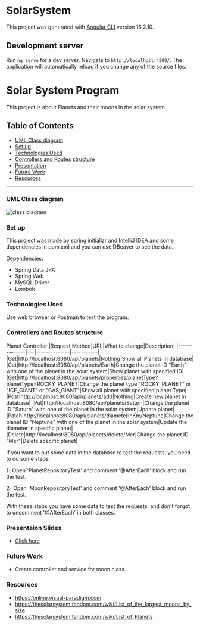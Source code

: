 # SolarSystem

This project was generated with [Angular CLI](https://github.com/angular/angular-cli) version 16.2.10.

## Development server

Run `ng serve` for a dev server. Navigate to `http://localhost:4200/`. The application will automatically reload if you change any of the source files.

# Solar System Program
This project is about Planets and their moons in the solar system.
## Table of Contents
- [UML Class diagram](https://github.com/Rojaon/Solar-System.Midterm-Project#uml-class-diagram)
- [Set up](https://github.com/Rojaon/Solar-System.Midterm-Project#set-up)
- [Technologies Used](https://github.com/Rojaon/Solar-System.Midterm-Project#technologies-used)
- [Controllers and Routes structure](https://github.com/Rojaon/Solar-System.Midterm-Project#controllers-and-routes-structure)
- [Presentation](https://github.com/Rojaon/Solar-System.Midterm-Project#presentaion-slides)
- [Future Work](https://github.com/Rojaon/Solar-System.Midterm-Project#future-work)
- [Resources](https://github.com/Rojaon/Solar-System.Midterm-Project#resources)
------------------------------------------------------------------------------------------
### UML Class diagram
![class diagram](https://github.com/Rojaon/Solar-System.Midterm-Project/assets/109796364/331cb623-6be2-4dba-a890-fd724778ff1e)

### Set up
This project was made by spring initializr and IntelliJ IDEA and some dependencies in pom.xml and you can use DBeaver to see the data.


Dependencies:
- Spring Data JPA
- Spring Web
- MySQL Driver
- Lombok

### Technologies Used
Use web browser or Postman to test the program.

### Controllers and Routes structure
Planet Controller
|Request Method|URL|What to change|Description|
|--------------|---|--------------|-----------|
|Get|http://localhost:8080/api/planets|Nothing|Show all Planets in database|
|Get|http://localhost:8080/api/planets/Earth|Change the planet ID "Earth" with one of the planet in the solar system|Show planet with specified ID|
|Get|http://localhost:8080/api/planets/properties/planetType?planetType=ROCKY_PLANET|Change the planet type "ROCKY_PLANET" or "ICE_GIANT" or "GAS_GIANT"|Show all planet with specified planet Type|
|Post|http://localhost:8080/api/planets/add|Nothing|Create new planet in database|
|Put|http://localhost:8080/api/planets/Saturn|Change the planet ID "Saturn" with one of the planet in the solar system|Update planet|
|Patch|http://localhost:8080/api/planets/diameterInKm/Neptune|Change the planet ID "Neptune" with one of the planet in the solar system|Update the diameter in specific planet|
|Delete|http://localhost:8080/api/planets/delete/Mer|Change the planet ID "Mer"|Delete specific planet|


If you want to put some data in the database to test the requests, you need to do some steps:

1- Open 'PlanetRepositoryTest' and comment '@AfterEach' block and run the test.

2- Open 'MoonRepositoryTest' and comment '@AfterEach' block and run the test.

With these steps you have some data to test the requests, and don't forgot to uncomment '@AfterEach' in both classes.

### Presentaion Slides
- [Click here](https://docs.google.com/presentation/d/12hUY_EvqZFUlNjxfFlmXMm3ohNhwGCG4zQOtxM2ypwk/edit?usp=sharing)
### Future Work
- Create controller and service for moon class.
### Resources
- https://online.visual-paradigm.com
- https://thesolarsystem.fandom.com/wiki/List_of_the_largest_moons_by_size
- https://thesolarsystem.fandom.com/wiki/List_of_Planets
